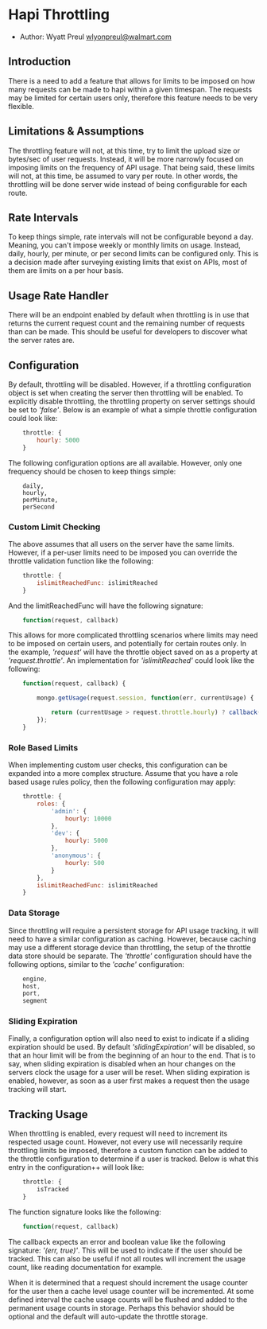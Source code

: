 # Hapi Throttling

* Author: Wyatt Preul <wlyonpreul@walmart.com>

## Introduction

There is a need to add a feature that allows for limits to be imposed on how many requests can be made to hapi within a given timespan.  The requests may be limited for certain users only, therefore this feature needs to be very flexible.

## Limitations & Assumptions

The throttling feature will not, at this time, try to limit the upload size or bytes/sec of user requests.  Instead, it will be more narrowly focused on imposing limits on the frequency of API usage.  That being said, these limits will not, at this time, be assumed to vary per route.  In other words, the throttling will be done server wide instead of being configurable for each route.

## Rate Intervals

To keep things simple, rate intervals will not be configurable beyond a day.  Meaning, you can't impose weekly or monthly limits on usage.  Instead, daily, hourly, per minute, or per second limits can be configured only.  This is a decision made after surveying existing limits that exist on APIs, most of them are limits on a per hour basis.

## Usage Rate Handler

There will be an endpoint enabled by default when throttling is in use that returns the current request count and the remaining number of requests than can be made.  This should be useful for developers to discover what the server rates are.

## Configuration

By default, throttling will be disabled.  However, if a throttling configuration object is set when creating the server then throttling will be enabled.  To explicitly disable throttling, the throttling property on server settings should be set to _'false'_.  Below is an example of what a simple throttle configuration could look like:

```javascript
    throttle: {
        hourly: 5000
    }
```

The following configuration options are all available.  However, only one frequency should be chosen to keep things simple:

```
    daily,
    hourly,
    perMinute,
    perSecond
```

### Custom Limit Checking

The above assumes that all users on the server have the same limits.  However, if a per-user limits need to be imposed you can override the throttle validation function like the following:

```javascript
    throttle: {
        islimitReachedFunc: islimitReached
    }
```

And the limitReachedFunc will have the following signature:

```javascript
    function(request, callback)
```

This allows for more complicated throttling scenarios where limits may need to be imposed on certain users, and potentially for certain routes only.  In the example, _'request'_ will have the throttle object saved on as a property at _'request.throttle'_.  An implementation for _'islimitReached'_ could look like the following:

```javascript
    function(request, callback) {

        mongo.getUsage(request.session, function(err, currentUsage) {

            return (currentUsage > request.throttle.hourly) ? callback(err, true) : callback(err, false);
        });
    }
```

### Role Based Limits

When implementing custom user checks, this configuration can be expanded into a more complex structure.  Assume that you have a role based usage rules policy, then the following configuration may apply:

```javascript
    throttle: {
        roles: {
            'admin': {
                hourly: 10000
            },
            'dev': {
                hourly: 5000
            },
            'anonymous': {
                hourly: 500
            }
        },
        islimitReachedFunc: islimitReached
    }
```

### Data Storage

Since throttling will require a persistent storage for API usage tracking, it will need to have a similar configuration as caching.  However, because caching may use a different storage device than throttling, the setup of the throttle data store should be separate.  The _'throttle'_ configuration should have the following options, similar to the _'cache'_ configuration:

```javascript
    engine,
    host,
    port,
    segment
```

### Sliding Expiration

Finally, a configuration option will also need to exist to indicate if a sliding expiration should be used.  By default _'slidingExpiration'_ will be disabled, so that an hour limit will be from the beginning of an hour to the end.  That is to say, when sliding expiration is disabled when an hour changes on the servers clock the usage for a user will be reset.  When sliding expiration is enabled, however, as soon as a user first makes a request then the usage tracking will start.

## Tracking Usage

When throttling is enabled, every request will need to increment its respected usage count.  However, not every use will necessarily require throttling limits be imposed, therefore a custom function can be added to the throttle configuration to determine if a user is tracked.  Below is what this entry in the configuration++ will look like:

```javascript
    throttle: {
        isTracked
    }
```

The function signature looks like the following:

```javascript
    function(request, callback)
```

The callback expects an error and boolean value like the following signature: _'(err, true)'_.  This will be used to indicate if the user should be tracked.  This can also be useful if not all routes will increment the usage count, like reading documentation for example.

When it is determined that a request should increment the usage counter for the user then a cache level usage counter will be incremented.  At some defined interval the cache usage counts will be flushed and added to the permanent usage counts in storage.  Perhaps this behavior should be optional and the default will auto-update the throttle storage.
